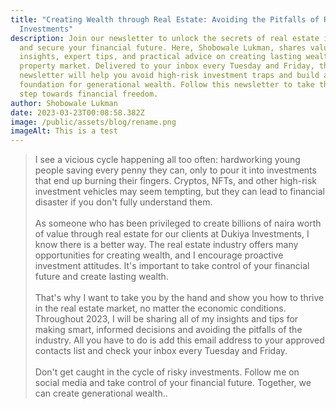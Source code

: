 ```yaml
---
title: "Creating Wealth through Real Estate: Avoiding the Pitfalls of Risky
  Investments"
description: Join our newsletter to unlock the secrets of real estate investing
  and secure your financial future. Here, Shobowale Lukman, shares valuable
  insights, expert tips, and practical advice on creating lasting wealth in the
  property market. Delivered to your inbox every Tuesday and Friday, this
  newsletter will help you avoid high-risk investment traps and build a solid
  foundation for generational wealth. Follow this newsletter to take the first
  step towards financial freedom.
author: Shobowale Lukman
date: 2023-03-23T00:08:58.382Z
image: /public/assets/blog/rename.png
imageAlt: This is a test
---
```

> I see a vicious cycle happening all too often: hardworking young people saving every penny they can, only to pour it into investments that end up burning their fingers. Cryptos, NFTs, and other high-risk investment vehicles may seem tempting, but they can lead to financial disaster if you don't fully understand them.\
> \
> As someone who has been privileged to create billions of naira worth of value through real estate for our clients at Dukiya Investments, I know there is a better way. The real estate industry offers many opportunities for creating wealth, and I encourage proactive investment attitudes. It's important to take control of your financial future and create lasting wealth.\
> \
> That's why I want to take you by the hand and show you how to thrive in the real estate market, no matter the economic conditions. Throughout 2023, I will be sharing all of my insights and tips for making smart, informed decisions and avoiding the pitfalls of the industry. All you have to do is add this email address to your approved contacts list and check your inbox every Tuesday and Friday.\
> \
> Don't get caught in the cycle of risky investments. Follow me on social media and take control of your financial future. Together, we can create generational wealth..
